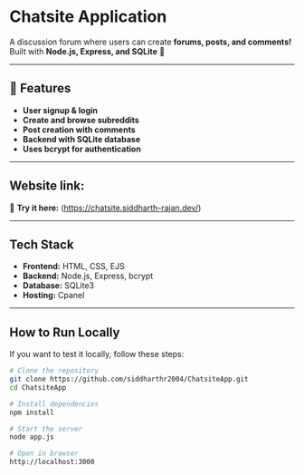 #  Chatsite Application

A discussion forum where users can create **forums, posts, and comments!**  
Built with **Node.js, Express, and SQLite** 🚀  

---

## 🎯 Features  
-  **User signup & login**  
-  **Create and browse subreddits**  
-  **Post creation with comments**   
-  **Backend with SQLite database**
-  **Uses bcrypt for authentication** 

---

## Website link:  
🔹 **Try it here:** (https://chatsite.siddharth-rajan.dev/)  

---


##  Tech Stack  
- **Frontend:** HTML, CSS, EJS  
- **Backend:** Node.js, Express, bcrypt  
- **Database:** SQLite3  
- **Hosting:** Cpanel 

---

##  How to Run Locally
If you want to test it locally, follow these steps:

```bash
# Clone the repository
git clone https://github.com/siddharthr2004/ChatsiteApp.git
cd ChatsiteApp

# Install dependencies
npm install

# Start the server
node app.js

# Open in browser
http://localhost:3000


